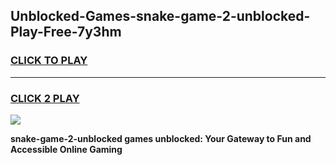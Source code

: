 
## Unblocked-Games-snake-game-2-unblocked-Play-Free-7y3hm
<h3>
<a href="https://premium76.site?title=snake-game-2-unblocked&ref=10A">CLICK TO PLAY</a></h3>
<hr>

<h3>
<a href="https://premium76.site?title=snake-game-2-unblocked&ref=10A">CLICK 2 PLAY</a>
  
</h3>

<a href="https://premium76.site?title=snake-game-2-unblocked&ref=10A"><img src="https://clearcache.store/games.png"></a>


**snake-game-2-unblocked games unblocked: Your Gateway to Fun and Accessible Online Gaming**
